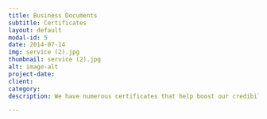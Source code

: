 ```yaml
---
title: Business Documents
subtitle: Certificates
layout: default
modal-id: 5
date: 2014-07-14
img: service (2).jpg
thumbnail: service (2).jpg
alt: image-alt
project-date: 
client: 
category: 
description: We have numerous certificates that help boost our credibility! Take a look at the list below!

---
```

